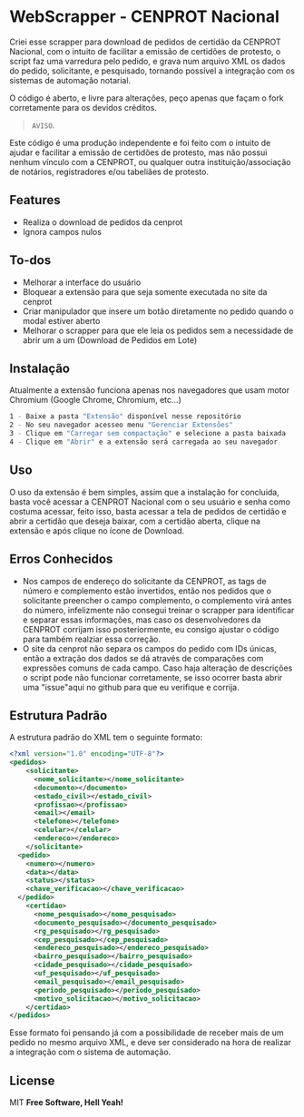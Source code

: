 # WebScrapper - CENPROT Nacional

Criei esse scrapper para download de pedidos de certidão da CENPROT Nacional, com o intuito de facilitar a emissão de certidões de protesto, o script faz uma varredura pelo pedido, e grava num arquivo XML os dados do pedido, solicitante, e pesquisado, tornando possível a integração com os sistemas de automação notarial.

O código é aberto, e livre para alterações, peço apenas que façam o fork corretamente para os devidos créditos.

>  `AVISO`.

Este código é uma produção independente e foi feito com o intuito de ajudar e facilitar a emissão de certidões de protesto, mas não possui nenhum vínculo com a CENPROT, ou qualquer outra instituição/associação de notários, registradores e/ou tabeliães de protesto.

## Features
- Realiza o download de pedidos da cenprot
- Ignora campos nulos

## To-dos
- Melhorar a interface do usuário
- Bloquear a extensão para que seja somente executada no site da cenprot
- Criar manipulador que insere um botão diretamente no pedido quando o modal estiver aberto
- Melhorar o scrapper para que ele leia os pedidos sem a necessidade de abrir um a um (Download de Pedidos em Lote)


## Instalação
Atualmente a extensão funciona apenas nos navegadores que usam motor Chromium (Google Chrome, Chromium, etc...)

```sh
1 - Baixe a pasta "Extensão" disponível nesse repositório
2 - No seu navegador acesseo menu "Gerenciar Extensões"
3 - Clique em "Carregar sem compactação" e selecione a pasta baixada
4 - Clique em "Abrir" e a extensão será carregada ao seu navegador
```

## Uso

O uso da extensão é bem simples, assim que a instalação for concluida, basta você acessar a CENPROT Nacional com o seu usuário e senha como costuma acessar, feito isso, basta acessar a tela de pedidos de certidão e abrir a certidão que deseja baixar, com a certidão aberta, clique na extensão e após clique no ícone de Download.

## Erros Conhecidos

- Nos campos de endereço do solicitante da CENPROT, as tags de número e complemento estão invertidos, então nos pedidos que o solicitante preencher o campo complemento, o complemento virá antes do número, infelizmente não consegui treinar o scrapper para identificar e separar essas informações, mas caso os desenvolvedores da CENPROT corrijam isso posteriormente, eu consigo ajustar o código para também realziar essa correção.
- O site da cenprot não separa os campos do pedido com IDs únicas, então a extração dos dados se dá através de comparações com expressões comuns de cada campo. Caso haja alteração de descrições o script pode não funcionar corretamente, se isso ocorrer basta abrir uma "issue"aqui no github para que eu verifique e corrija.


## Estrutura Padrão
A estrutura padrão do XML tem o seguinte formato:

```xml
<?xml version="1.0" encoding="UTF-8"?>
<pedidos>
    <solicitante>
      <nome_solicitante></nome_solicitante>
      <documento></documento>
      <estado_civil></estado_civil>
      <profissao></profissao>
      <email></email>
      <telefone></telefone>
      <celular></celular>
      <endereco></endereco>
    </solicitante>
  <pedido>
    <numero></numero>
    <data></data>
    <status></status>
    <chave_verificacao></chave_verificacao>
  </pedido>
    <certidao>
      <nome_pesquisado></nome_pesquisado>
      <documento_pesquisado></documento_pesquisado>
      <rg_pesquisado></rg_pesquisado>
      <cep_pesquisado></cep_pesquisado>
      <endereco_pesquisado></endereco_pesquisado>
      <bairro_pesquisado></bairro_pesquisado>
      <cidade_pesquisado></cidade_pesquisado>
      <uf_pesquisado></uf_pesquisado>
      <email_pesquisado></email_pesquisado>
      <periodo_pesquisado></periodo_pesquisado>
      <motivo_solicitacao></motivo_solicitacao>
    </certidao>
</pedidos>
```
Esse formato foi pensando já com a possibilidade de receber mais de um pedido no mesmo arquivo XML, e deve ser considerado na hora de realizar a integração com o sistema de automação.

## License
MIT
**Free Software, Hell Yeah!**
